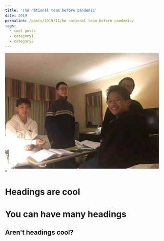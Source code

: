 ```yaml
---
title: 'The national team before pandemic'
date: 2019
permalink: /posts/2019/11/he national team before pandemic/
tags:
  - cool posts
  - category1
  - category2
---
```


<img src='/images/national team1.png'>"

Headings are cool
======

You can have many headings
======

Aren't headings cool?
------
